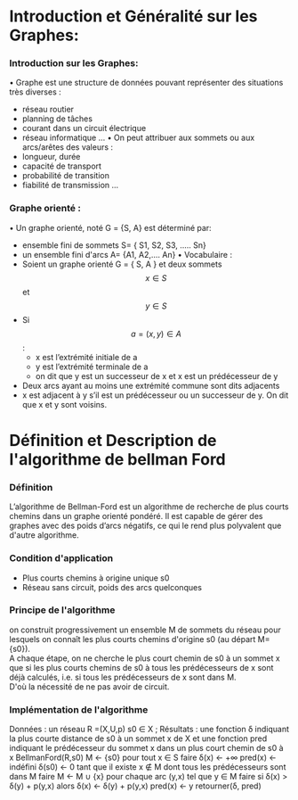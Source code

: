 # Introduction et Généralité sur les Graphes:
### Introduction sur les Graphes:
• Graphe est une structure de données pouvant représenter des situations très diverses :
   - réseau routier
   - planning de tâches
   - courant dans un circuit électrique
   - réseau informatique ...
• On peut attribuer aux sommets ou aux arcs/arêtes des valeurs :
  - longueur, durée
  - capacité de transport
  - probabilité de transition
  - fiabilité de transmission ...
### Graphe orienté :
•  Un graphe orienté, noté G = {S, A} est déterminé par:
  - ensemble fini de sommets  S= { S1, S2, S3, ..... Sn}
  -   un ensemble fini d'arcs A= {A1, A2,.... An}
•  Vocabulaire :
  - Soient un graphe orienté G = { S, A } et deux sommets $$ x \in S $$ et $$ y \in S $$
  - Si $$ a = (x,y) \in A $$ :
      -  x est l’extrémité initiale de a 
      -  y est l’extrémité terminale de a
      -   on dit que y est un successeur de x et x est un prédécesseur de y
  - Deux arcs ayant au moins une extrémité commune sont dits adjacents
  - x est adjacent à  y s’il est un prédécesseur ou un successeur de y. On dit que x et y sont voisins.
# Définition et Description de l'algorithme de bellman Ford
### Définition
L’algorithme de Bellman-Ford est un algorithme de recherche de plus courts chemins dans un graphe orienté pondéré. 
Il est capable de gérer des graphes avec des poids d’arcs négatifs, ce qui le rend plus polyvalent que d'autre algorithme.
### Condition d'application
-  Plus courts chemins à origine unique s0
-  Réseau sans circuit, poids des arcs quelconques
### Principe de l'algorithme
on construit progressivement un ensemble M de sommets du réseau pour lesquels on connaît les plus courts chemins d'origine s0 (au départ M={s0}).  
A chaque étape, on ne cherche le plus court chemin de s0 à un sommet x que si les plus courts chemins de s0 à tous les prédécesseurs 
de x sont déjà calculés, i.e. si tous les prédécesseurs de x sont dans M.  
D'où la nécessité de ne pas avoir de circuit. 
### Implémentation de l'algorithme

Données : un réseau 
R =(X,U,p) s0 ∈ X
 ; 
Résultats : une fonction δ indiquant la plus courte distance de s0 à un sommet 
x de X et une fonction pred indiquant le prédécesseur du sommet x dans un plus 
court chemin de s0 à x
 BellmanFord(R,s0)
 M ←  {s0}
 pour tout x ∈ S faire
 δ(x) ← +∞
 pred(x) ← indéfini
 δ(s0) ←  0
 tant que il existe x ∉ M dont tous les prédécesseurs sont dans M faire
 M ←  M ∪ {x}
 pour chaque arc (y,x) tel que y ∈ M faire
 si δ(x) > δ(y) + p(y,x) alors
 δ(x) ← δ(y) + p(y,x)
 pred(x) ←  y
 retourner(δ, pred)
